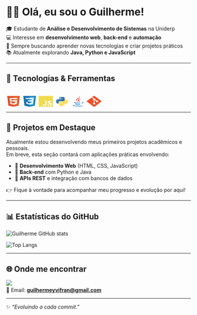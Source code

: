 # 👨‍💻 Olá, eu sou o Guilherme!

🎓 Estudante de **Análise e Desenvolvimento de Sistemas** na Uniderp  
💻 Interesse em **desenvolvimento web**, **back-end** e **automação**  
🚀 Sempre buscando aprender novas tecnologias e criar projetos práticos  
📚 Atualmente explorando **Java, Python e JavaScript**

---

## 🔧 Tecnologias & Ferramentas
<div style="display: inline_block"><br>
  <img align="center" alt="HTML" height="30" width="40" src="https://raw.githubusercontent.com/devicons/devicon/master/icons/html5/html5-original.svg">
  <img align="center" alt="CSS" height="30" width="40" src="https://raw.githubusercontent.com/devicons/devicon/master/icons/css3/css3-original.svg">
  <img align="center" alt="JavaScript" height="30" width="40" src="https://raw.githubusercontent.com/devicons/devicon/master/icons/javascript/javascript-plain.svg">
  <img align="center" alt="Python" height="30" width="40" src="https://raw.githubusercontent.com/devicons/devicon/master/icons/python/python-original.svg">
  <img align="center" alt="Java" height="30" width="40" src="https://raw.githubusercontent.com/devicons/devicon/master/icons/java/java-original.svg">
  <img align="center" alt="Git" height="30" width="40" src="https://raw.githubusercontent.com/devicons/devicon/master/icons/git/git-original.svg">
</div>

---

## 📌 Projetos em Destaque
Atualmente estou desenvolvendo meus primeiros projetos acadêmicos e pessoais.  
Em breve, esta seção contará com aplicações práticas envolvendo:  

- 🔹 **Desenvolvimento Web** (HTML, CSS, JavaScript)  
- 🔹 **Back-end** com Python e Java  
- 🔹 **APIs REST** e integração com bancos de dados  

👉 Fique à vontade para acompanhar meu progresso e evolução por aqui!

---

## 📊 Estatísticas do GitHub
![Guilherme GitHub stats](https://github-readme-stats.vercel.app/api?username=SEU-USUARIO&show_icons=true&theme=dracula)

![Top Langs](https://github-readme-stats.vercel.app/api/top-langs/?username=SEU-USUARIO&layout=compact&theme=dracula)

---

## 🌐 Onde me encontrar
<a href="https://www.linkedin.com/in/SEU-LINKEDIN" target="_blank"><img src="https://img.shields.io/badge/-LinkedIn-%230077B5?style=for-the-badge&logo=linkedin&logoColor=white"></a>  
📩 Email: **guilhermeyvifran@gmail.com**

---
✨ _“Evoluindo a cada commit.”_  
